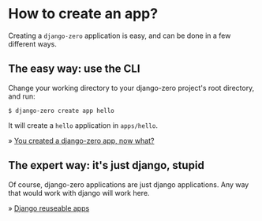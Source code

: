 # How to create an app?

Creating a `django-zero` application is easy, and can be done in a few different ways.

## The easy way: use the CLI

Change your working directory to your django-zero project's root directory, and run:

```shell
$ django-zero create app hello
```

It will create a `hello` application in `apps/hello`.

» [You created a django-zero app, now what?](../created/app)

## The expert way: it's just django, stupid

Of course, django-zero applications are just django applications. 
Any way that would work with django will work here.

» [Django reuseable apps](https://docs.djangoproject.com/en/2.1/intro/reusable-apps/)


